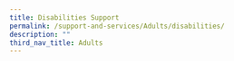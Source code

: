 ```yaml
---
title: Disabilities Support
permalink: /support-and-services/Adults/disabilities/
description: ""
third_nav_title: Adults
---
```

